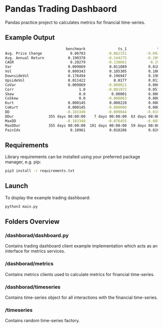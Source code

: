 # Pandas Trading Dashbaord

Pandas practice project to calculates metrics for financial time-series.

## Example Output

```bash
                            benchmark               ts_1              ts_2
Avg. Price Change             0.06783          -0.062331         -0.092221
Avg. Annual Return           0.190378          -0.144275         -0.209066
CAGR                          0.20279          -0.138661          -0.19213
Var                          0.009869           0.011089          0.010094
Vol                          0.099343           0.105305          0.100471
DownsideVol                  0.176494           0.196947          0.198266
UpsideVol                    0.011422             0.0177          0.013514
CoVar                        0.009869          -0.000021          0.000511
Corr                              1.0          -0.001972          0.051221
Skew                              0.0            0.00001          0.000009
CoSkew                            0.0          -0.000003          0.000004
Kurt                         0.000145           0.000228          0.000189
CoKurt                       0.000145          -0.000006          0.000016
DD                          -0.183349          -0.009844         -0.010982
DDur                355 days 00:00:00    7 days 00:00:00  63 days 00:00:00
MaxDD                       -0.183349          -0.076455         -0.085263
MaxDDur             355 days 00:00:00  101 days 00:00:00  59 days 00:00:00
PainIdx                       0.10961           0.018286          0.020202
```

## Requirements 

Library requirements can be installed using your preferred package manager, e.g. pip:

```bash
pip3 install -r requirements.txt
```

## Launch

To display the example trading dashboard:

```python
python3 main.py
```

## Folders Overview

### /dashborad/dashboard.py

Contains trading dashboard client example implementation which acts as an interface for metrics services.

### /dashborad/metrics 

Contains metrics clients used to calculate metrics for financial time-series.

### /dashborad/timeseries 

Contains time-series object for all interactions with the financial time-series.

### /timeseries

Contains random time-series factory.

